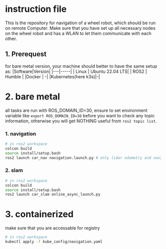 # instruction file
This is the repository for navigation of a wheel robot, which should be run on remote Computer. Make sure that you have set up all necessary nodes on the wheel robot and has a WLAN to let them communicate with each other. 
## 1. Prerequest
for bare metal version, your machine should better to have the same setup as:
|Software|Version|
|---|-----|
| Linux | Ubuntu 22.04 LTS|
| ROS2 | Humble |
|Docker | -|
|Kubernetes(here k3s)|-|

# 2. bare metal
all tasks are run with ROS_DOMAIN_ID=30, ensure to set environment variable like `export ROS_DOMAIN_ID=30` before you want to check any topic information, otherwise you will get NOTHING useful from `ros2 topic list`.
### 1. navigation
```bash
# in ros2 workspace
colcon build
source install/setup.bash
ros2 launch car_nav navigation.launch.py # only lidar odometry and nav2 stack. you should make sure that there is another node that publish /scan(LaserScan), /odom(/Odometry)
```
### 2. slam
```bash
# in ros2 workspace
colcon build 
source install/setup.bash 
ros2 launch car_slam online_async_launch.py
```
# 3. containerized 
make sure that you are accessable for registry
```bash
# in ros2 workspace
kubectl apply -f kube_config/navigation.yaml
```
